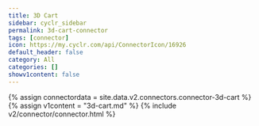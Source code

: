 ```yaml
---
title: 3D Cart
sidebar: cyclr_sidebar
permalink: 3d-cart-connector
tags: [connector]
icon: https://my.cyclr.com/api/ConnectorIcon/16926
default_header: false
category: All
categories: []
showv1content: false
---
```

{% assign connectordata = site.data.v2.connectors.connector-3d-cart %}
{% assign v1content = "3d-cart.md" %}
{% include v2/connector/connector.html %}	